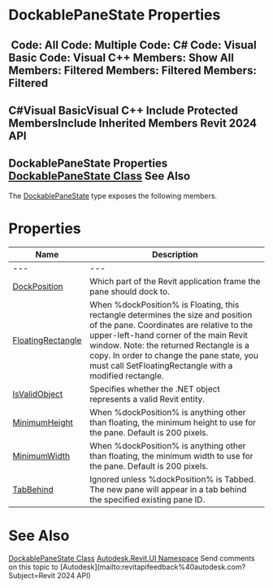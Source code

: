 # DockablePaneState Properties

﻿
 Code: All Code: Multiple Code: C# Code: Visual Basic Code: Visual C++  Members: Show All Members: Filtered Members: Filtered Members: Filtered   
---  
C#Visual BasicVisual C++
Include Protected MembersInclude Inherited Members
Revit 2024 API  
---  
DockablePaneState Properties  
[DockablePaneState Class](0255200b-8af3-3254-ca6b-043f5cc291cf.md "DockablePaneState Class") See Also  
---  
The [DockablePaneState](0255200b-8af3-3254-ca6b-043f5cc291cf.md "DockablePaneState Class") type exposes the following members.
# Properties
| Name | Description |
| --- | --- |
| --- | --- | --- |
| [DockPosition](3d87dd54-a970-c09b-c113-d2e700cd2f0f.md "DockPosition Property") | Which part of the Revit application frame the pane should dock to. |
| [FloatingRectangle](d1dcb64c-2f08-d2a6-ddc7-01c76c1a6a59.md "FloatingRectangle Property") | When %dockPosition% is Floating, this rectangle determines the size and position of the pane. Coordinates are relative to the upper-left-hand corner of the main Revit window. Note: the returned Rectangle is a copy. In order to change the pane state, you must call SetFloatingRectangle with a modified rectangle. |
| [IsValidObject](9a1720f3-3bd2-61ae-37d6-0b1ca8104d30.md "IsValidObject Property") | Specifies whether the .NET object represents a valid Revit entity. |
| [MinimumHeight](09e43d6f-77c2-0c81-654a-47a135280d43.md "MinimumHeight Property") | When %dockPosition% is anything other than floating, the minimum height to use for the pane. Default is 200 pixels. |
| [MinimumWidth](f22b8f98-87c8-7a8f-45c7-5d8b67034a14.md "MinimumWidth Property") | When %dockPosition% is anything other than floating, the minimum width to use for the pane. Default is 200 pixels. |
| [TabBehind](05fde7c9-8b43-bb29-e37f-0386a00b2525.md "TabBehind Property") | Ignored unless %dockPosition% is Tabbed. The new pane will appear in a tab behind the specified existing pane ID. |

# See Also
[DockablePaneState Class](0255200b-8af3-3254-ca6b-043f5cc291cf.md "DockablePaneState Class")
[Autodesk.Revit.UI Namespace](e86fd90a-8957-02a6-da7f-ced248966e3e.md "Autodesk.Revit.UI Namespace")
Send comments on this topic to [Autodesk](mailto:revitapifeedback%40autodesk.com?Subject=Revit 2024 API)